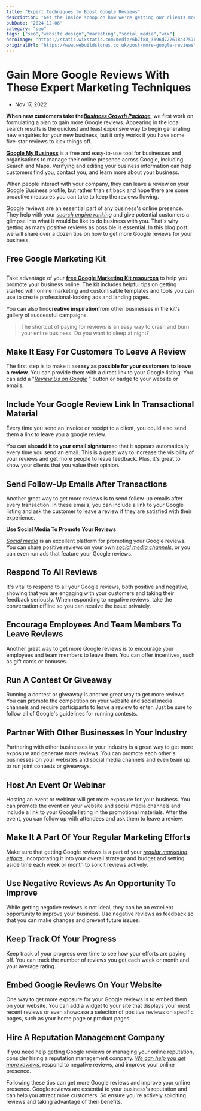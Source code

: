```yaml
---
title: "Expert Techniques to Boost Google Reviews"
description: "Get the inside scoop on how we're getting our clients more Google reviews, and start generating more enquires for your new business today!"
pubDate: "2024-12-06"
category: "seo"
tags: ["seo","website design","marketing","social media","wix"]
heroImage: "https://static.wixstatic.com/media/6b7f88_3696d727618a4757b199343cde966226~mv2.jpg/v1/fill/w_740,h_420,al_c,q_90,usm_0.66_1.00_0.01,enc_avif,quality_auto/6b7f88_3696d727618a4757b199343cde966226~mv2.jpg"
originalUrl: "https://www.webuildstores.co.uk/post/more-google-reviews"
---
```



# Gain More Google Reviews With These Expert Marketing Techniques

 * Nov 17, 2022


**When new customers take the**[**_Business Growth Package_**](https://www.webuildstores.co.uk/business-growth-package), we first work on formulating a plan to gain more Google reviews. Appearing in the local search results is the quickest and least expensive way to begin generating new enquiries for your new business, but it only works if you have some five-star reviews to kick things off. 


[**Google My Business**](https://business.google.com/) is a free and easy-to-use tool for businesses and organisations to manage their online presence across Google, including Search and Maps. Verifying and editing your business information can help customers find you, contact you, and learn more about your business. 

When people interact with your company, they can leave a review on your Google Business profile, but rather than sit back and hope there are some proactive measures you can take to keep the reviews flowing. 

Google reviews are an essential part of any business's online presence. They help with your [_search engine ranking_](https://www.webuildstores.co.uk/seo-copywriting) and give potential customers a glimpse into what it would be like to do business with you. That's why getting as many positive reviews as possible is essential. In this blog post, we will share over a dozen tips on how to get more Google reviews for your business. 

## Free Google Marketing Kit

## 


Take advantage of your [**free Google Marketing Kit resources**](https://marketingkit.withgoogle.com/) to help you promote your business online. The kit includes helpful tips on getting started with online marketing and customisable templates and tools you can use to create professional-looking ads and landing pages. 

 
You can also find**creative inspiration**from other businesses in the kit's gallery of successful campaigns. 

> The shortcut of paying for reviews is an easy way to crash and burn your entire business. Do you want to sleep at night? 
> 

## Make It Easy For Customers To Leave A Review 

The first step is to make it as**easy as possible for your customers to leave a review**. You can provide them with a direct link to your Google listing. You can add a "[_Review Us on Google_](https://g.page/r/CdtWUOoNXVooEB0/review) " button or badge to your website or emails. 

## Include Your Google Review Link In Transactional Material

Every time you send an invoice or receipt to a client, you could also send them a link to leave you a google review. 

You can also**add it to your email signature**so that it appears automatically every time you send an email. This is a great way to increase the visibility of your reviews and get more people to leave feedback. Plus, it's great to show your clients that you value their opinion. 

## Send Follow-Up Emails After Transactions 

Another great way to get more reviews is to send follow-up emails after every transaction. In these emails, you can include a link to your Google listing and ask the customer to leave a review if they are satisfied with their experience. 

**Use Social Media To Promote Your Reviews**

[_Social media_](https://www.webuildstores.co.uk/post/what-is-social-media-marketing) is an excellent platform for promoting your Google reviews. You can share positive reviews on your own [_social media channels_](https://www.webuildstores.co.uk/social-media-plans), or you can even run ads that feature your Google reviews. 

## Respond To All Reviews 

It's vital to respond to all your Google reviews, both positive and negative, showing that you are engaging with your customers and taking their feedback seriously. When responding to negative reviews, take the conversation offline so you can resolve the issue privately. 

## Encourage Employees And Team Members To Leave Reviews 

Another great way to get more Google reviews is to encourage your employees and team members to leave them. You can offer incentives, such as gift cards or bonuses. 

## Run A Contest Or Giveaway 

Running a contest or giveaway is another great way to get more reviews. You can promote the competition on your website and social media channels and require participants to leave a review to enter. Just be sure to follow all of Google's guidelines for running contests. 

## Partner With Other Businesses In Your Industry 

Partnering with other businesses in your industry is a great way to get more exposure and generate more reviews. You can promote each other's businesses on your websites and social media channels and even team up to run joint contests or giveaways. 

## Host An Event Or Webinar 

Hosting an event or webinar will get more exposure for your business. You can promote the event on your website and social media channels and include a link to your Google listing in the promotional materials. After the event, you can follow up with attendees and ask them to leave a review. 

## Make It A Part Of Your Regular Marketing Efforts 

Make sure that getting Google reviews is a part of your [_regular marketing efforts_](https://www.webuildstores.co.uk/post/10-small-business-growth-ideas-to-skyrocket-your-website-traffic), incorporating it into your overall strategy and budget and setting aside time each week or month to solicit reviews actively. 

## Use Negative Reviews As An Opportunity To Improve 

While getting negative reviews is not ideal, they can be an excellent opportunity to improve your business. Use negative reviews as feedback so that you can make changes and prevent future issues. 

## Keep Track Of Your Progress 

Keep track of your progress over time to see how your efforts are paying off. You can track the number of reviews you get each week or month and your average rating. 

## Embed Google Reviews On Your Website 

One way to get more exposure for your Google reviews is to embed them on your website. You can add a widget to your site that displays your most recent reviews or even showcase a selection of positive reviews on specific pages, such as your home page or product pages.

 
## Hire A Reputation Management Company 

If you need help getting Google reviews or managing your online reputation, consider hiring a reputation management company. [_We can help you get more reviews_](https://www.webuildstores.co.uk/contact), respond to negative reviews, and improve your online presence.

 
Following these tips can get more Google reviews and improve your online presence. Google reviews are essential to your business's reputation and can help you attract more customers. So ensure you're actively soliciting reviews and taking advantage of their benefits.
